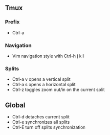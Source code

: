 ## Tmux

### Prefix

 - Ctrl-a

### Navigation

 - Vim navigation style with Ctrl-h j k l

### Splits

 - Ctrl-a v opens a vertical split
 - Ctrl-a s opens a horizontal split
 - Ctrl-z toggles zoom out/in on the current split

## Global

 - Ctrl-d detaches current split
 - Ctrl-e synchronizes all splits
 - Ctrl-E turn off splits synchronization

